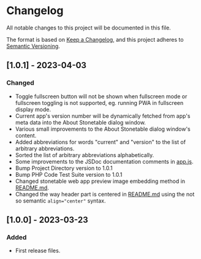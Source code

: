 # Changelog

All notable changes to this project will be documented in this file.

The format is based on [Keep a Changelog](https://keepachangelog.com/en/1.1.0/),
and this project adheres to [Semantic Versioning](https://semver.org/spec/v2.0.0.html).

## [1.0.1] - 2023-04-03

### Changed

- Toggle fullscreen button will not be shown when fullscreen mode or fullscreen toggling is not supported, eg. running PWA in fullscreen display mode.
- Current app's version number will be dynamically fetched from app's meta data into the About Stonetable dialog window.
- Various small improvements to the About Stonetable dialog window's content.
- Added abbreviations for words "current" and "version" to the list of arbitrary abbreviations.
- Sorted the list of arbitrary abbreviations alphabetically.
- Some improvements to the JSDoc documentation comments in [app.js](src/web/app/assets/scripts/app.js).
- Bump Project Directory version to 1.0.1
- Bump PHP Code Test Suite version to 1.0.1
- Changed stonetable web app preview image embedding method in [README.md](README.md).
- Changed the way header part is centered in [README.md](README.md) using the not so semantic `align="center"` syntax.

## [1.0.0] - 2023-03-23

### Added

- First release files.
